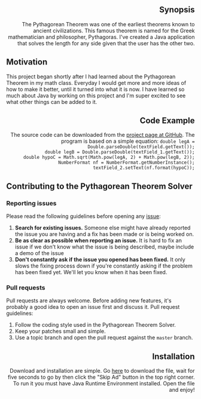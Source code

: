 <h2 style="text-align: right;">Synopsis</h2>
<p style="text-align: right;">The Pythagorean Theorem was one of the earliest theorems known to ancient civilizations.
This famous theorem is named for the Greek mathematician and philosopher, Pythagoras.
I've created a Java application that solves the length for any side given that the user has the other two.</p>

<h2>Motivation</h2>
This project began shortly after I had learned about the Pythagorean Theorem in my math class. Everyday I would get more and more ideas of how to make it better, until it turned into what it is now. I have learned so much about Java by working on this project and I'm super excited to see what other things can be added to it.

<h2 style="text-align: right;">Code Example</h2>
<p style="text-align: right;">The source code can be downloaded from the <a href="https://github.com/astarks173362/Pythagorean-Theorem-Solver">project page at GitHub</a>.
The program is based on a simple equation:
<code>double legA = Double.parseDouble(textField.getText());
double legB = Double.parseDouble(textField_1.getText());
double hypoC = Math.sqrt(Math.pow(legA, 2) + Math.pow(legB, 2));
NumberFormat nf = NumberFormat.getNumberInstance();
textField_2.setText(nf.format(hypoC));</code></p>

<h2>Contributing to the Pythagorean Theorem Solver</h2>
<h3>Reporting issues</h3>
Please read the following guidelines before opening any <a href="https://github.com/astarks173362/Pythagorean-Theorem-Solver/issues">issue</a>:
<ol>
	<li><strong>Search for existing issues.</strong> Someone else might have already reported the issue you are having and a fix has been made or is being worked on.</li>
	<li><strong>Be as clear as possible when reporting an issue.</strong> It is hard to fix an issue if we don't know what the issue is being described, maybe include a demo of the issue</li>
	<li><strong>Don't constantly ask if the issue you opened has been fixed.</strong> It only slows the fixing process down if you're constantly asking if the problem has been fixed yet. We'll let you know when it has been fixed.</li>
</ol>
<h3>Pull requests</h3>
Pull requests are always welcome. Before adding new features, it's probably a good idea to open an issue first and discuss it.
Pull request guidelines:
<ol>
	<li>Follow the coding style used in the Pythagorean Theorem Solver.</li>
	<li>Keep your patches small and simple.</li>
	<li>Use a topic branch and open the pull request against the <code>master</code> branch.</li>
</ol>

<h2 style="text-align: right;">Installation</h2>
<p style="text-align: right;">Download and installation are simple.
Go <a href="http://adf.ly/pPBxg">here</a> to download the file, wait for five seconds to go by then click the "Skip Ad" button in the top right corner.
To run it you must have Java Runtime Environment installed.
Open the file and enjoy!</p>